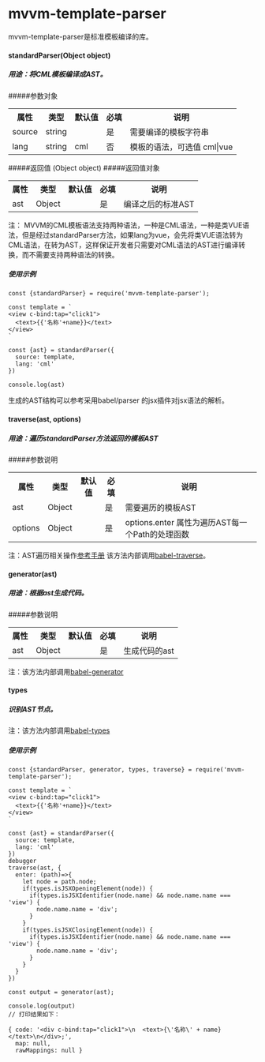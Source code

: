 # mvvm-template-parser
mvvm-template-parser是标准模板编译的库。

#### standardParser(Object object)
##### 用途：将CML模板编译成AST。

#####参数对象
<table>
<tr>
<th>属性</th><th>类型</th><th>默认值</th><th>必填</th><th>说明</th>
</tr>
<tr>
<td>source</td><td>string</td><td></td><td>是</td><td>需要编译的模板字符串</td>
</tr>
<tr>
<td>lang</td><td>string</td><td>cml</td><td>否</td><td>模板的语法，可选值 cml|vue</td>
</tr>
</table>

#####返回值 (Object object)
#####返回值对象
<table>
<tr>
<th>属性</th><th>类型</th><th>默认值</th><th>必填</th><th>说明</th>
</tr>
<tr>
<td>ast</td><td>Object</td><td></td><td>是</td><td>编译之后的标准AST</td>
</tr>
</table>

注： MVVM的CML模板语法支持两种语法，一种是CML语法，一种是类VUE语法，但是经过standardParser方法，如果lang为vue，会先将类VUE语法转为CML语法，在转为AST，这样保证开发者只需要对CML语法的AST进行编译转换，而不需要支持两种语法的转换。


##### 使用示例
```
const {standardParser} = require('mvvm-template-parser');

const template = `
<view c-bind:tap="click1">
  <text>{{'名称'+name}}</text>
</view>
`

const {ast} = standardParser({
  source: template,
  lang: 'cml'
})

console.log(ast)
```

生成的AST结构可以参考采用babel/parser 的jsx插件对jsx语法的解析。

#### traverse(ast, options)
##### 用途：遍历standardParser方法返回的模板AST
#####参数说明
<table>
<tr>
<th>属性</th><th>类型</th><th>默认值</th><th>必填</th><th>说明</th>
</tr>
<tr>
<td>ast</td><td>Object</td><td></td><td>是</td><td>需要遍历的模板AST</td>
</tr>
<tr>
<td>options</td><td>Object</td><td></td><td>是</td><td>options.enter 属性为遍历AST每一个Path的处理函数</td>
</tr>
</table>
注：AST遍历相关操作<a href="https://github.com/jamiebuilds/babel-handbook/blob/master/translations/zh-Hans/plugin-handbook.md">参考手册</a> 该方法内部调用<a href="https://babeljs.io/docs/en/next/babel-traverse">babel-traverse</a>。



#### generator(ast)
##### 用途：根据ast生成代码。
#####参数说明
<table>
<tr>
<th>属性</th><th>类型</th><th>默认值</th><th>必填</th><th>说明</th>
</tr>
<tr>
<td>ast</td><td>Object</td><td></td><td>是</td><td>生成代码的ast</td>
</tr>

</table>
注：该方法内部调用<a href="https://babeljs.io/docs/en/next/babel-generator">babel-generator</a>

#### types
##### 识别AST节点。

注：该方法内部调用<a href="https://babeljs.io/docs/en/next/babel-types">babel-types</a>

##### 使用示例
```
const {standardParser, generator, types, traverse} = require('mvvm-template-parser');

const template = `
<view c-bind:tap="click1">
  <text>{{'名称'+name}}</text>
</view>
`

const {ast} = standardParser({
  source: template,
  lang: 'cml'
})
debugger
traverse(ast, {
  enter: (path)=>{
    let node = path.node;
    if(types.isJSXOpeningElement(node)) {
      if(types.isJSXIdentifier(node.name) && node.name.name === 'view') {
        node.name.name = 'div';
      }
    }
    if(types.isJSXClosingElement(node)) {
      if(types.isJSXIdentifier(node.name) && node.name.name === 'view') {
        node.name.name = 'div';
      }
    }
  }
})

const output = generator(ast);

console.log(output)
// 打印结果如下：

{ code: '<div c-bind:tap="click1">\n  <text>{\'名称\' + name}</text>\n</div>;',
  map: null,
  rawMappings: null }

```